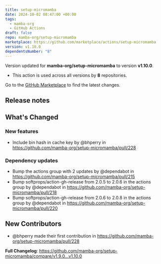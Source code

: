 ```yaml
---
title: setup-micromamba
date: 2024-10-02 08:47:00 +00:00
tags:
  - mamba-org
  - GitHub Actions
draft: false
repo: mamba-org/setup-micromamba
marketplace: https://github.com/marketplace/actions/setup-micromamba
version: v1.10.0
dependentsNumber: "8"
---
```



Version updated for **mamba-org/setup-micromamba** to version **v1.10.0**.
- This action is used across all versions by **8** repositories.

Go to the [GitHub Marketplace](https://github.com/marketplace/actions/setup-micromamba) to find the latest changes.

## Release notes

<!-- Release notes generated using configuration in .github/release.yml at v1.10.0 -->

## What's Changed
### New features
* Include bin hash in cache key by @bhperry in https://github.com/mamba-org/setup-micromamba/pull/228
### Dependency updates
* Bump the actions group with 2 updates by @dependabot in https://github.com/mamba-org/setup-micromamba/pull/215
* Bump softprops/action-gh-release from 2.0.5 to 2.0.6 in the actions group by @dependabot in https://github.com/mamba-org/setup-micromamba/pull/218
* Bump softprops/action-gh-release from 2.0.6 to 2.0.8 in the actions group by @dependabot in https://github.com/mamba-org/setup-micromamba/pull/220

## New Contributors
* @bhperry made their first contribution in https://github.com/mamba-org/setup-micromamba/pull/228

**Full Changelog**: https://github.com/mamba-org/setup-micromamba/compare/v1.9.0...v1.10.0
